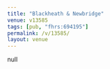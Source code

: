 ```yaml
---
title: "Blackheath & Newbridge"
venue: v13585
tags: [pub, "fhrs:694195"]
permalink: /v/13585/
layout: venue
---
```

null